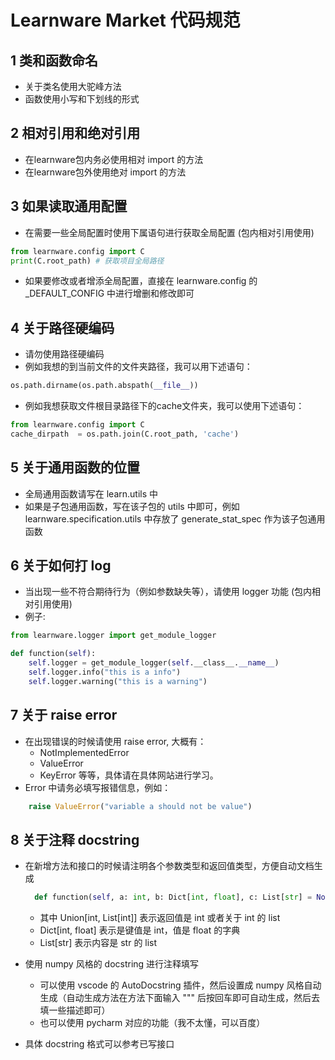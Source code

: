 # Learnware Market 代码规范

## 1 类和函数命名
* 关于类名使用大驼峰方法
* 函数使用小写和下划线的形式

## 2 相对引用和绝对引用
* 在learnware包内务必使用相对 import 的方法
* 在learnware包外使用绝对 import 的方法

## 3 如果读取通用配置
* 在需要一些全局配置时使用下属语句进行获取全局配置 (包内相对引用使用)

```python  
from learnware.config import C 
print(C.root_path) # 获取项目全局路径
```

* 如果要修改或者增添全局配置，直接在 learnware.config 的 _DEFAULT_CONFIG 中进行增删和修改即可

## 4 关于路径硬编码
* 请勿使用路径硬编码
* 例如我想的到当前文件的文件夹路径，我可以用下述语句：

```python
os.path.dirname(os.path.abspath(__file__))
```

* 例如我想获取文件根目录路径下的cache文件夹，我可以使用下述语句：

```python  
from learnware.config import C 
cache_dirpath  = os.path.join(C.root_path, 'cache')
```

## 5 关于通用函数的位置
* 全局通用函数请写在 learn.utils 中
* 如果是子包通用函数，写在该子包的 utils 中即可，例如 learnware.specification.utils 中存放了 generate_stat_spec 作为该子包通用函数

## 6 关于如何打 log
* 当出现一些不符合期待行为（例如参数缺失等），请使用 logger 功能 (包内相对引用使用)
* 例子:

```python
from learnware.logger import get_module_logger

def function(self):
    self.logger = get_module_logger(self.__class__.__name__)
    self.logger.info("this is a info")
    self.logger.warning("this is a warning")
```

## 7 关于 raise error
* 在出现错误的时候请使用 raise error, 大概有：
  * NotImplementedError
  * ValueError
  * KeyError
  等等，具体请在具体网站进行学习。
* Error 中请务必填写报错信息，例如：
```python
    raise ValueError("variable a should not be value")
```

## 8 关于注释 docstring
* 在新增方法和接口的时候请注明各个参数类型和返回值类型，方便自动文档生成
  ```python
    def function(self, a: int, b: Dict[int, float], c: List[str] = None) -> Union[int, List[int]]:
  ```
  * 其中 Union[int, List[int]] 表示返回值是 int 或者关于 int 的 list
  * Dict[int, float] 表示是键值是 int，值是 float 的字典
  * List[str] 表示内容是 str 的 list

* 使用 numpy 风格的 docstring 进行注释填写
  * 可以使用 vscode 的 AutoDocstring 插件，然后设置成 numpy 风格自动生成（自动生成方法在方法下面输入 """ 后按回车即可自动生成，然后去填一些描述即可）
  * 也可以使用 pycharm 对应的功能（我不太懂，可以百度）

* 具体 docstring 格式可以参考已写接口